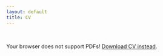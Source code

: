 ```yaml
---
layout: default
title: CV
---
```


<object data="files/Ejercicios-PI-2016.pdf" type="application/pdf" frameborder="0" width="100%" height="600px" style="padding: 20px;">
    <p>Your browser does not support PDFs! <a href="files/Ejercicios-PI-2016.pdf">Download CV instead</a>. 
</object>
